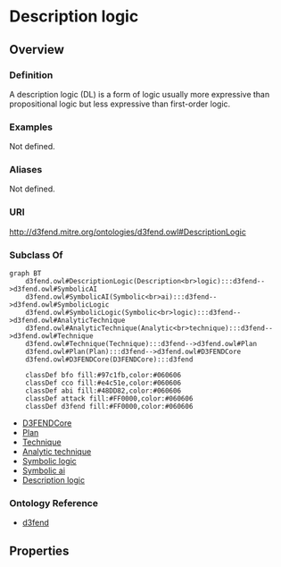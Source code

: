 # Description logic

## Overview

### Definition
A description logic (DL) is a form of logic usually more expressive than propositional logic but less expressive than first-order logic.

### Examples
Not defined.

### Aliases
Not defined.

### URI
http://d3fend.mitre.org/ontologies/d3fend.owl#DescriptionLogic

### Subclass Of
```mermaid
graph BT
    d3fend.owl#DescriptionLogic(Description<br>logic):::d3fend-->d3fend.owl#SymbolicAI
    d3fend.owl#SymbolicAI(Symbolic<br>ai):::d3fend-->d3fend.owl#SymbolicLogic
    d3fend.owl#SymbolicLogic(Symbolic<br>logic):::d3fend-->d3fend.owl#AnalyticTechnique
    d3fend.owl#AnalyticTechnique(Analytic<br>technique):::d3fend-->d3fend.owl#Technique
    d3fend.owl#Technique(Technique):::d3fend-->d3fend.owl#Plan
    d3fend.owl#Plan(Plan):::d3fend-->d3fend.owl#D3FENDCore
    d3fend.owl#D3FENDCore(D3FENDCore):::d3fend
    
    classDef bfo fill:#97c1fb,color:#060606
    classDef cco fill:#e4c51e,color:#060606
    classDef abi fill:#48DD82,color:#060606
    classDef attack fill:#FF0000,color:#060606
    classDef d3fend fill:#FF0000,color:#060606
```

- [D3FENDCore](/docs/ontology/reference/model/D3FENDCore/D3FENDCore.md)
- [Plan](/docs/ontology/reference/model/D3FENDCore/Plan/Plan.md)
- [Technique](/docs/ontology/reference/model/D3FENDCore/Plan/Technique/Technique.md)
- [Analytic technique](/docs/ontology/reference/model/D3FENDCore/Plan/Technique/Analytic%20technique/Analytic%20technique.md)
- [Symbolic logic](/docs/ontology/reference/model/D3FENDCore/Plan/Technique/Analytic%20technique/Symbolic%20logic/Symbolic%20logic.md)
- [Symbolic ai](/docs/ontology/reference/model/D3FENDCore/Plan/Technique/Analytic%20technique/Symbolic%20logic/Symbolic%20ai/Symbolic%20ai.md)
- [Description logic](/docs/ontology/reference/model/D3FENDCore/Plan/Technique/Analytic%20technique/Symbolic%20logic/Symbolic%20ai/Description%20logic/Description%20logic.md)


### Ontology Reference
- [d3fend](http://d3fend.mitre.org/ontologies/d3fend.owl#)

## Properties
